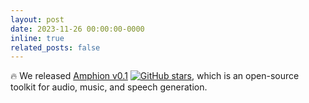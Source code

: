 ```yaml
---
layout: post
date: 2023-11-26 00:00:00-0000
inline: true
related_posts: false
---
```


🔥 We released [Amphion v0.1](https://github.com/open-mmlab/Amphion) [![GitHub stars](https://img.shields.io/github/stars/open-mmlab/Amphion)](https://github.com/open-mmlab/Amphion), which is an open-source toolkit for audio, music, and speech generation.
